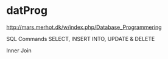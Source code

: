 # datProg
http://mars.merhot.dk/w/index.php/Database_Programmering

SQL Commands
SELECT, INSERT INTO, UPDATE & DELETE

Inner Join